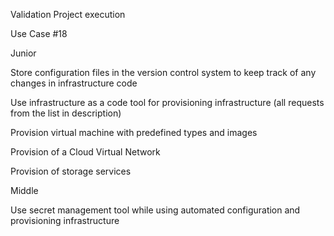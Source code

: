 Validation Project execution 

Use Case #18

Junior 

Store configuration files in the version control system to keep track of any changes in infrastructure code 

Use infrastructure as a code tool for provisioning infrastructure (all requests from the list in description) 

Provision virtual machine with predefined types and images 

Provision of a Cloud Virtual Network 

Provision of storage services 

Middle 

Use secret management tool while using automated configuration and provisioning infrastructure 